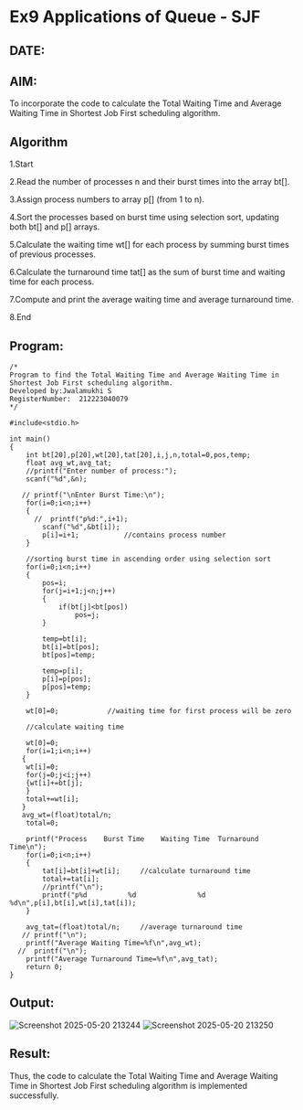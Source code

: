 # Ex9 Applications of Queue - SJF
## DATE:
## AIM:
To incorporate the code to calculate the Total Waiting Time and Average Waiting Time in Shortest Job First scheduling algorithm.
## Algorithm

1.Start

2.Read the number of processes n and their burst times into the array bt[].

3.Assign process numbers to array p[] (from 1 to n).

4.Sort the processes based on burst time using selection sort, updating both bt[] and p[] arrays.

5.Calculate the waiting time wt[] for each process by summing burst times of previous processes.

6.Calculate the turnaround time tat[] as the sum of burst time and waiting time for each process.

7.Compute and print the average waiting time and average turnaround time.

8.End
 

## Program:
```
/*
Program to find the Total Waiting Time and Average Waiting Time in Shortest Job First scheduling algorithm.
Developed by:Jwalamukhi S 
RegisterNumber:  212223040079
*/

#include<stdio.h>
 
int main()
{
    int bt[20],p[20],wt[20],tat[20],i,j,n,total=0,pos,temp;
    float avg_wt,avg_tat;
    //printf("Enter number of process:");
    scanf("%d",&n);
 
   // printf("\nEnter Burst Time:\n");
    for(i=0;i<n;i++)
    {
      //  printf("p%d:",i+1);
        scanf("%d",&bt[i]);
        p[i]=i+1;           //contains process number
    }
 
    //sorting burst time in ascending order using selection sort
    for(i=0;i<n;i++)
    {
        pos=i;
        for(j=i+1;j<n;j++)
        {
            if(bt[j]<bt[pos])
                pos=j;
        }
 
        temp=bt[i];
        bt[i]=bt[pos];
        bt[pos]=temp;
 
        temp=p[i];
        p[i]=p[pos];
        p[pos]=temp;
    }
 
    wt[0]=0;            //waiting time for first process will be zero
 
    //calculate waiting time
    
    wt[0]=0;
    for(i=1;i<n;i++)
   { 
    wt[i]=0;
    for(j=0;j<i;j++)
    {wt[i]+=bt[j];
    }
    total+=wt[i];
   }
   avg_wt=(float)total/n;
    total=0;
 
    printf("Process    Burst Time    Waiting Time  Turnaround Time\n");
    for(i=0;i<n;i++)
    {
        tat[i]=bt[i]+wt[i];     //calculate turnaround time
        total+=tat[i];
        //printf("\n");
        printf("p%d          %d               %d             %d\n",p[i],bt[i],wt[i],tat[i]);
    }
 
    avg_tat=(float)total/n;     //average turnaround time
   // printf("\n");
    printf("Average Waiting Time=%f\n",avg_wt);
  //  printf("\n");
    printf("Average Turnaround Time=%f\n",avg_tat);
    return 0;
}

```

## Output:

![Screenshot 2025-05-20 213244](https://github.com/user-attachments/assets/dcea3722-9da9-44c0-9895-14fe5ea34c34)
![Screenshot 2025-05-20 213250](https://github.com/user-attachments/assets/2906eab6-bb09-4f34-b46c-3839fa61ad2d)


## Result:
Thus, the code to calculate the Total Waiting Time and Average Waiting Time in Shortest Job First scheduling algorithm is implemented successfully.
